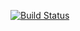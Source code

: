 [![Build Status](https://travis-ci.com/weyusi/hexo-testing.svg?branch=master)](https://travis-ci.com/weyusi/hexo-testing)